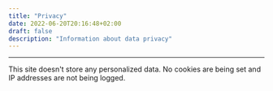 ```yaml
---
title: "Privacy"
date: 2022-06-20T20:16:48+02:00
draft: false
description: "Information about data privacy"
---
```


---

This site doesn't store any personalized data. No cookies are being set and IP addresses are not being logged.